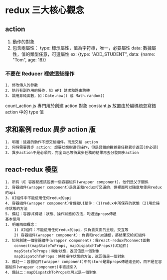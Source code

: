# redux 三大核心觀念

## action

1. 動作的對象
2. 包含兩屬性：
   type: 標示屬性，值為字符串，唯一，必要屬性
   data: 數據屬性，值的類型任意，可選屬性
   ex: {type: "ADD_STUDENT", data: {name: "Tom", age: 18}}

### 不要在 Reducer 裡做這些操作

    1. 修改傳入的參數
    2. 執行有副作用的操作，如 API 請求和路由跳轉
    3. 調用非純函數，如：Date.now() 或 Math.random()

count_action.js 專門用於創建 action 對象
constant.js 放置由於編碼疏忽寫錯 action 中的 type 值

## 求和案例 redux 異步 action 版

    1. 明確：延遲的動作不想交給組件，而是交給 action
    2. 何時需要異步 action: 想要狀態樹進行操作，但是具體的數據靠任務異步返回(非必須)
    3. 異步action不是必須的，完全自己等待異步任務的結果再去分發同步action

## react-redux 模型

    1. 所有 UI 容器都應該包裹一個容器組件(wrapper component)，他們是父子關係
    2. 容器組件(wrapper component)是真正和redux打交道的，但裡面可以隨意地使用redux的api
    3. UI組件中不能使用任何redux的api
    4. 容器組件(wrapper component)會傳給UI組件：(1)redux中所保存的狀態 (2)用於操作狀態的方法
    5. 備註：容器UI傳遞：狀態、操作狀態的方法，均通過props傳遞
    基本使用
    1. 明確兩個概念：
        1) UI組件：不能使用任何redux的api，只負責頁面的呈現、交互等
        2) 容器組件(wrapper component)：負責和redux通信，將結果交給UI組件
    2. 如何創建一個容器組件(wrapper component)：靠react-redux的connect函數
        connect(mapStateToProps, mapDispatchToProps)(UI組件)
        mapStateToProps：映射狀態，返回值是一個對象
        mapDispatchToProps：映射操作狀態的方法，返回值是一個對象
    3. 備註一：容器組件(wrapper component)中的store是靠props傳遞進去的，而不是在容器組件(wrapper component)中直接引入
    4. 備註二：mapDispatchToProps也可以是一個對象
